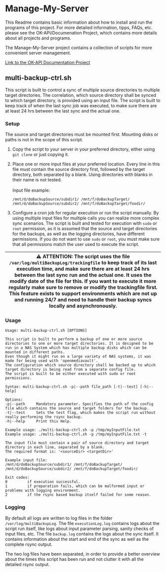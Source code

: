 # Manage-My-Server
This Readme contains basic information about how to install and run the programs of this project.
For more detailed information, tipps, FAQs, etc. please see the OK-API/Documenation Project, which contains more details about all projects and programs.

The Manage-My-Server project contains a collection of scripts for more convenient server management.  

[Link to the OK-API Documentation Project](!../../../../../Documentation)

## multi-backup-ctrl.sh
This script is built to control a sync of multiple source directories to multiple target directories. The correlation, which source directory shall be synced to which target directory, is provided using an input file. The script is built to keep track of when the last sync job was executed, to make sure there are at least 24 hrs between the last sync and the actual one.
### Setup
The source and target directories must be mounted first. Mounting disks or paths is not in the scope of this script.

1. Copy the script to your server in your preferred directory, either using `git clone` or just copying it. 

2. Place one or more input files at your preferred location. Every line in this file must contain the source directory first, followed by the target directory, both separated by a blank. Using directories with blanks in their name is not tested.  
\
    Input file example:
    ```
    /mnt/d/doBackupSource/subdir1/ /mnt/f/doBackupTarget/
    /mnt/d/doBackupSource/subdir2/ /mnt/f/doBackupTarget/foodir/
    ```

3. Configure a cron job for regular execution or run the script manually. By using multiple input files for multiple calls you can realize more complex sync scenarios. 
The script is built and tested for execution with `sudo` or `root` permission, as it is assumed that the source and target directories for the backups, as well as the logging directories, have different permissions. If you do not want to use `sudo` or `root`, you must make sure that all permissions match the user used to execute the script.

|:warning: ATTENTION: The script uses the file `/var/log/multiBackupLog/trackingfile` to keep track of its last execution time, and make sure there are at least 24 hrs between the last sync run and the actual one. It uses the modify date of the file for this. If you want to execute it more regularly make sure to remove or modify the trackingfile first. This feature exists to support environments which are not up and running 24/7 and need to handle their backup syncs locally and asynchronously.|
| --- |


### Usage
```
Usage: multi-backup-ctrl.sh [OPTIONS]

This script is built to perform a backup of one or more source directories to one or more target directories. It is designed to be run in a NAS System which has multiple backup disks which can be mounted in different paths.
Even though it might run on a large variety of NAS systems, it was made for being used with 'openmediavault'.
The configuration which source directory shall be backed up to which target directory is being read from a separate config file.
The script is built to be either executed with sudo or root permissions.

Syntax: multi-backup-ctrl.sh -p|--path file_path [-t|--test] [-h|--help]

Options:
-p|--path     Mandatory parameter. Specifies the path of the config file which contains the source and target folders for the backup.
-t|--test     Sets the test flag, which makes the script run without really performing the rsync backup.
-h|--help     Print this Help.

Example usage: ./multi-backup-ctrl.sh -p /tmp/myInputFile.txt
Example usage: ./multi-backup-ctrl.sh -p /tmp/myInputFile.txt -t

The input file must contain a pair of source directory and target directory in each line, separated by a blank.
The required format is: '<sourceDir> <targetDir>'

Example input file:
/mnt/d/doBackupSource/subdir1/ /mnt/f/doBackupTarget/
/mnt/d/doBackupSource/subdir2/ /mnt/f/doBackupTarget/foodir/

Exit codes:
0         if execution successful.
1         if preparation fails, which can be malformed input or problems with logging environment.
2         if the rsync based backup itself failed for some reason.
```
### Logging
By default all logs are written to log files in the folder `/var/log/multiBackupLog`.
The file `executionLog.log` contains logs about the script run itself, like logs about input parameter parsing, sanity checks of input files, etc.
The file `backup.log` contains the logs about the sync itself. It contains information about the start and end of the sync as well as the complete rsync output.

The two log files have been separated, in order to provide a better overview about the times this script has been run and not clutter it with all the detailed rsync output.
